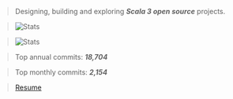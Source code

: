 >Designing, building and exploring ***Scala 3 open source*** projects.

>![Stats](https://github-readme-stats.vercel.app/api?username=objektwerks&show_icons=true&hide_border=true)

>![Stats](https://github-readme-stats.vercel.app/api/top-langs?username=objektwerks&hide=css,html,javascript)

>Top annual commits:  ***18,704***

>Top monthly commits: ***2,154***
 
>[Resume](https://github.com/objektwerks/resume)

<!--- https://github.com/anuraghazra/github-readme-stats --->
